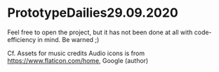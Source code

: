 # PrototypeDailies29.09.2020

Feel free to open the project, but it has not been done at all with code-efficiency in mind. Be warned ;)

Cf. Assets for music credits
Audio icons is from https://www.flaticon.com/home, Google (author)
